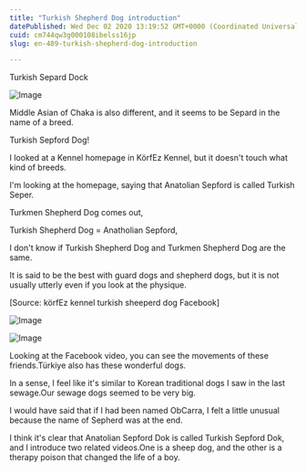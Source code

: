 ```yaml
---
title: "Turkish Shepherd Dog introduction"
datePublished: Wed Dec 02 2020 13:19:52 GMT+0000 (Coordinated Universal Time)
cuid: cm744qw3g000108ibelss16jp
slug: en-489-turkish-shepherd-dog-introduction

---
```



Turkish Separd Dock

![Image](https://cdn.hashnode.com/res/hashnode/image/upload/v1739498918819/fc51298e-5a40-44db-ba66-1081586ed0ec.jpeg)

Middle Asian of Chaka is also different, and it seems to be Separd in the name of a breed.

Turkish Sepford Dog!

I looked at a Kennel homepage in KörfEz Kennel, but it doesn't touch what kind of breeds.

I'm looking at the homepage, saying that Anatolian Sepford is called Turkish Seper.

Turkmen Shepherd Dog comes out,

Turkish Shepherd Dog = Anatholian Sepford,

I don't know if Turkish Shepherd Dog and Turkmen Shepherd Dog are the same.

It is said to be the best with guard dogs and shepherd dogs, but it is not usually utterly even if you look at the physique.

[Source: körfEz kennel turkish sheeperd dog Facebook]

![Image](https://cdn.hashnode.com/res/hashnode/image/upload/v1739498920653/c4fbb771-2f8d-4b85-a0a4-d4c63aca5f8c.jpeg)

![Image](https://cdn.hashnode.com/res/hashnode/image/upload/v1739498922389/677765e7-ab82-4847-858b-c77ec1530155.jpeg)

Looking at the Facebook video, you can see the movements of these friends.Türkiye also has these wonderful dogs.

In a sense, I feel like it's similar to Korean traditional dogs I saw in the last sewage.Our sewage dogs seemed to be very big.

I would have said that if I had been named ObCarra, I felt a little unusual because the name of Sepherd was at the end.

I think it's clear that Anatolian Sepford Dok is called Turkish Sepford Dok, and I introduce two related videos.One is a sheep dog, and the other is a therapy poison that changed the life of a boy.